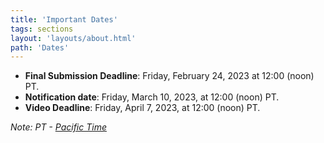 ```yaml
---
title: 'Important Dates'
tags: sections
layout: 'layouts/about.html'
path: 'Dates'
---
```


* **Final Submission Deadline**: Friday, February 24, 2023 at 12:00 (noon) PT. 
* **Notification date**: Friday, March 10, 2023, at 12:00 (noon) PT. 
* **Video Deadline**: Friday, April 7, 2023, at 12:00 (noon) PT.

*Note: PT - [Pacific Time](https://www.timeanddate.com/time/zones/pt)*